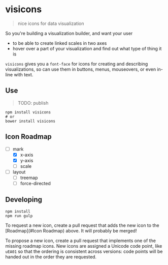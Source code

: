 # visicons
> nice icons for data visualization

So you're building a visualization builder, and want your user
- to be able to create linked scales in two axes
- hover over a part of your visualization and find out what type of thing it is


`visicons` gives you a `font-face` for icons for creating and describing
visualizations, so can use them in buttons, menus, mouseovers, or even in-line
with text.

## Use
> TODO: publish
```shell
npm install visicons
# or
bower install visicons
```

## Icon Roadmap
- [ ] mark
  - [x] x-axis
  - [x] y-axis
  - [ ] scale
- [ ] layout
  - [ ] treemap
  - [ ] force-directed

## Developing

```shell
npm install
npm run gulp
```

To request a new icon, create a pull request that adds the new icon
to the [Roadmap](#Icon Roadmap) above. It will probably be merged!

To propose a new icon, create a pull request that implements one of the
missing roadmap icons. New icons are assigned a Unicode code point, like
`uEA01` so that the ordering is consistent across versions: code points will be
handed out in the order they are requested.

